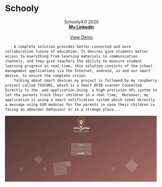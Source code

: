 # Schooly


  <p align="center">
    Schooly4.0 2020
    <br />
    <a href="https://www.linkedin.com/in/seif-oueslati-212840134/"><strong>My Linkedin</strong></a>
    <br />
    <br />
   <a href="https://www.tekso.tn/school40/index.php/login">View Demo</a>
   
        A complete solution provides better-connected and more collaborative future of education. It devices give students better access to everything from learning materials to communication channels, and they give teachers the ability to measure student learning progress in real-time, this solution consists of the school management applications via the Internet, android, us and our smart device, to ensure the complete vision.    
        Talking about smart devices my project is followed by my raspberry project called TSSCH01, which is a Smart RFID scanner Connected Directly to the  web application.Using  a high precision GPs system to let the parents track their children in a real time,  Moreover, my application is using a smart notification system which sends directly a message using GSM modules for the parents in case their children is facing an abnormal behaviour or in a strange place... 
   
   ![image](https://github.com/seifoueslati/Schooly/blob/main/schooly40%20(1).gif?raw=true)
   
   
   
   
  </p>



